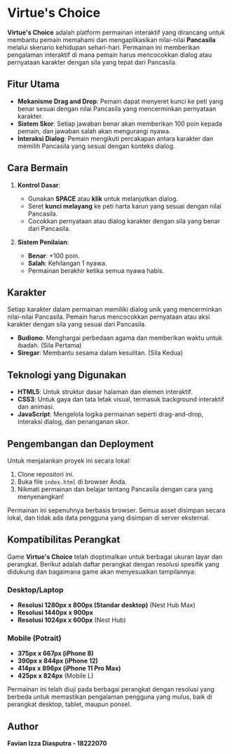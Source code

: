 # Virtue's Choice

**Virtue's Choice** adalah platform permainan interaktif yang dirancang untuk membantu pemain memahami dan mengaplikasikan nilai-nilai **Pancasila** melalui skenario kehidupan sehari-hari. Permainan ini memberikan pengalaman interaktif di mana pemain harus mencocokkan dialog atau pernyataan karakter dengan sila yang tepat dari Pancasila.

## Fitur Utama

- **Mekanisme Drag and Drop**: Pemain dapat menyeret kunci ke peti yang benar sesuai dengan nilai Pancasila yang mencerminkan pernyataan karakter.
- **Sistem Skor**: Setiap jawaban benar akan memberikan 100 poin kepada pemain, dan jawaban salah akan mengurangi nyawa.
- **Interaksi Dialog**: Pemain mengikuti percakapan antara karakter dan memilih Pancasila yang sesuai dengan konteks dialog.

## Cara Bermain

1. **Kontrol Dasar**:
   - Gunakan **SPACE** atau **klik** untuk melanjutkan dialog.
   - Seret **kunci melayang** ke peti harta karun yang sesuai dengan nilai Pancasila.
   - Cocokkan pernyataan atau dialog karakter dengan sila yang benar dari Pancasila.

2. **Sistem Penilaian**:
   - **Benar**: +100 poin.
   - **Salah**: Kehilangan 1 nyawa.
   - Permainan berakhir ketika semua nyawa habis.

## Karakter

Setiap karakter dalam permainan memiliki dialog unik yang mencerminkan nilai-nilai Pancasila. Pemain harus mencocokkan pernyataan atau aksi karakter dengan sila yang sesuai dari Pancasila.

- **Budiono**: Menghargai perbedaan agama dan memberikan waktu untuk ibadah. (Sila Pertama)
- **Siregar**: Membantu sesama dalam kesulitan. (Sila Kedua)

## Teknologi yang Digunakan

- **HTML5**: Untuk struktur dasar halaman dan elemen interaktif.
- **CSS3**: Untuk gaya dan tata letak visual, termasuk background interaktif dan animasi.
- **JavaScript**: Mengelola logika permainan seperti drag-and-drop, interaksi dialog, dan penanganan skor.

## Pengembangan dan Deployment

Untuk menjalankan proyek ini secara lokal:
1. Clone repositori ini.
2. Buka file `index.html` di browser Anda.
3. Nikmati permainan dan belajar tentang Pancasila dengan cara yang menyenangkan!

Permainan ini sepenuhnya berbasis browser. Semua asset disimpan secara lokal, dan tidak ada data pengguna yang disimpan di server eksternal.

## Kompatibilitas Perangkat

Game **Virtue's Choice** telah dioptimalkan untuk berbagai ukuran layar dan perangkat. Berikut adalah daftar perangkat dengan resolusi spesifik yang didukung dan bagaimana game akan menyesuaikan tampilannya:

### Desktop/Laptop
- **Resolusi 1280px x 800px (Standar desktop)** (Nest Hub Max)
- **Resolusi 1440px x 900px**
- **Resolusi 1024px x 600px** (Nest Hub)

### Mobile (Potrait)
- **375px x 667px (iPhone 8)**
- **390px x 844px (iPhone 12)**
- **414px x 896px (iPhone 11 Pro Max)**
- **425px x 824px** (Mobile L)

Permainan ini telah diuji pada berbagai perangkat dengan resolusi yang berbeda untuk memastikan pengalaman pengguna yang mulus, baik di perangkat desktop, tablet, maupun ponsel.

## Author

**Favian Izza Diasputra - 18222070**
